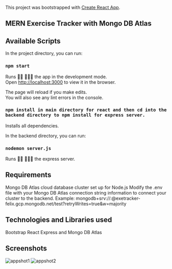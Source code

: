 This project was bootstrapped with [Create React App](https://github.com/facebook/create-react-app).

## MERN Exercise Tracker with Mongo DB Atlas

## Available Scripts

In the project directory, you can run:

### `npm start`

Runs 🏃‍♀️ 🏃🏻‍♂️ the app in the development mode.<br>
Open [http://localhost:3000](http://localhost:3000) to view it in the browser.

The page will reload if you make edits.<br>
You will also see any lint errors in the console.

### `npm install in main directory for react and then cd into the backend directory to npm install for express server.`

Installs all dependencies.

In the backend directory, you can run:

### `nodemon server.js`

Runs 🏃‍♀️ 🏃🏻‍♂️ the express server.

## Requirements

Mongo DB Atlas cloud database cluster set up for Node.js
Modify the .env file with your Mongo DB Atlas connection string information to connect your cluster to the backend.
Example: mongodb+srv://<user>:<password>@exetracker-felix.gcp.mongodb.net/test?retryWrites=true&w=majority

## Technologies and Libraries used

Bootstrap React Express and Mongo DB Atlas

## Screenshots

![appshot1](https://user-images.githubusercontent.com/19915910/60267892-23cdaf00-9926-11e9-8fb9-b0212bdae391.png)
![appshot2](https://user-images.githubusercontent.com/19915910/60269272-1665f400-9929-11e9-94dc-4cda76f5e8db.png)
